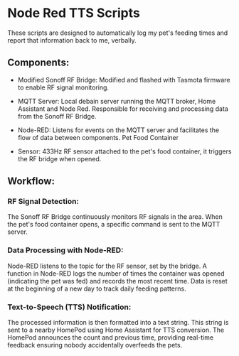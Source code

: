 # **Node Red TTS Scripts**


These scripts are designed to automatically log my pet's feeding times and report that information back to me, verbally. 

## **Components:**
- Modified Sonoff RF Bridge: Modified and flashed with Tasmota firmware to enable RF signal monitoring.


- MQTT Server: Local debain server running the MQTT broker, Home Assistant and Node Red. Responsible for receiving and processing data from the Sonoff RF Bridge.

- Node-RED: Listens for events on the MQTT server and facilitates the flow of data between components.
Pet Food Container 

- Sensor: 433Hz RF sensor attached to the pet's food container, it triggers the RF bridge when opened. 

## **Workflow:**

### **RF Signal Detection:**
The Sonoff RF Bridge continuously monitors RF signals in the area.
When the pet's food container opens, a specific command is sent to the MQTT server.
### **Data Processing with Node-RED:**
Node-RED listens to the topic for the RF sensor, set by the bridge. A function in Node-RED logs the number of times the container was opened (indicating the pet was fed) and records the most recent time.
Data is reset at the beginning of a new day to track daily feeding patterns.
### **Text-to-Speech (TTS) Notification:**
The processed information is then formatted into a text string.
This string is sent to a nearby HomePod using Home Assistant for TTS conversion.
The HomePod announces the count and previous time, providing real-time feedback ensuring nobody accidentally overfeeds the pets.



